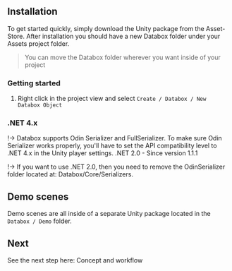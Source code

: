 ## Installation
To get started quickly, simply download the Unity package from the Asset-Store. After installation you should have a new Databox folder under your Assets project folder.

> You can move the Databox folder wherever you want inside of your project


### Getting started

1. Right click in the project view and select `Create / Databox / New Databox Object`

### .NET 4.x

!-> Databox supports Odin Serializer and FullSerializer. To make sure Odin Serializer works properly, you'll have to set the API compatibility level to .NET 4.x in the Unity player settings.
.NET 2.0 - Since version 1.1.1
  
!-> If you want to use .NET 2.0, then you need to remove the OdinSerializer folder located at: Databox/Core/Serializers.


## Demo scenes
Demo scenes are all inside of a separate Unity package located in the `Databox / Demo` folder.  


## Next
See the next step here: Concept and workflow
